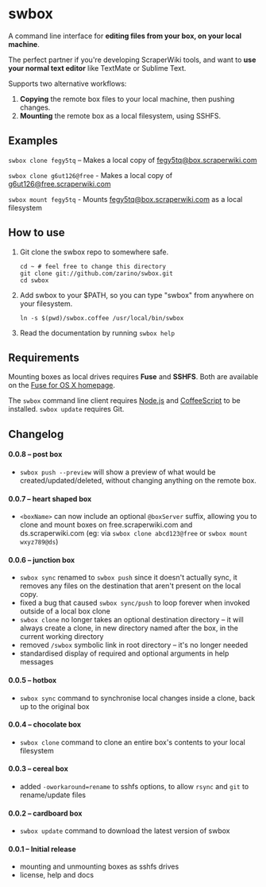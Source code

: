 # swbox

A command line interface for **editing files from your box, on your local machine**.

The perfect partner if you're developing ScraperWiki tools, and want to **use your normal text editor** like TextMate or Sublime Text.

Supports two alternative workflows:

1. **Copying** the remote box files to your local machine, then pushing changes.
2. **Mounting** the remote box as a local filesystem, using SSHFS.

## Examples

`swbox clone fegy5tq` – Makes a local copy of fegy5tq@box.scraperwiki.com

`swbox clone g6ut126@free` - Makes a local copy of g6ut126@free.scraperwiki.com

`swbox mount fegy5tq` - Mounts fegy5tq@box.scraperwiki.com as a local filesystem

## How to use

1. Git clone the swbox repo to somewhere safe.

    ```shell
    cd ~ # feel free to change this directory 
    git clone git://github.com/zarino/swbox.git
    cd swbox
    ```

2. Add swbox to your $PATH, so you can type "swbox" from anywhere on your filesystem.

    ```shell
    ln -s $(pwd)/swbox.coffee /usr/local/bin/swbox
    ```

3. Read the documentation by running `swbox help`

## Requirements

Mounting boxes as local drives requires **Fuse** and **SSHFS**. Both are available on the [Fuse for OS X homepage](http://osxfuse.github.com/).

The `swbox` command line client requires [Node.js](http://nodejs.org) and [CoffeeScript](http://coffeescript.org) to be installed. `swbox update` requires Git.

## Changelog

#### 0.0.8 – post box

* `swbox push --preview` will show a preview of what would be created/updated/deleted, without changing anything on the remote box.

#### 0.0.7 – heart shaped box

* `<boxName>` can now include an optional `@boxServer` suffix, allowing you to clone and mount boxes on free.scraperwiki.com and ds.scraperwiki.com (eg: via `swbox clone abcd123@free` or `swbox mount wxyz789@ds`)

#### 0.0.6 – junction box

* `swbox sync` renamed to `swbox push` since it doesn't actually sync, it removes any files on the destination that aren't present on the local copy.
* fixed a bug that caused `swbox sync/push` to loop forever when invoked outside of a local box clone
* `swbox clone` no longer takes an optional destination directory – it will always create a clone, in new directory named after the box, in the current working directory
* removed `/swbox` symbolic link in root directory – it's no longer needed
* standardised display of required and optional arguments in help messages

#### 0.0.5 – hotbox

* `swbox sync` command to synchronise local changes inside a clone, back up to the original box

#### 0.0.4 – chocolate box

* `swbox clone` command to clone an entire box's contents to your local filesystem

#### 0.0.3 – cereal box
* added `-oworkaround=rename` to sshfs options, to allow `rsync` and `git` to rename/update files

#### 0.0.2 – cardboard box
* `swbox update` command to download the latest version of swbox

#### 0.0.1 – Initial release
* mounting and unmounting boxes as sshfs drives
* license, help and docs
